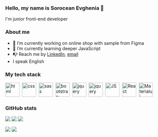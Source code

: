 ### Hello, my name is Sorocean Evghenia  👋
I'm junior front-end developer

### About me      
- 🔭 I’m currently working on online shop with sample from Figma
- 🌱 I’m currently learning deeper JavaScript
- :mailbox_with_no_mail: Reach me by [LinkedIn](https://www.linkedin.com/in/evghenia-sorocean-b5b796b4/), [email](ereveakina@gmail.com)
- I speak English

### My tech stack
<img src="https://cdn.jsdelivr.net/gh/devicons/devicon/icons/html5/html5-original-wordmark.svg" title="html" widht="45" height="45"/>&nbsp;
<img src="https://cdn.jsdelivr.net/gh/devicons/devicon/icons/css3/css3-plain-wordmark.svg" title="css" widht="45" height="45" />&nbsp;
<img src="https://cdn.jsdelivr.net/gh/devicons/devicon/icons/sass/sass-original.svg" title="sass" widht="45" height="45" />&nbsp;
<img src="https://cdn.jsdelivr.net/gh/devicons/devicon/icons/bootstrap/bootstrap-original-wordmark.svg"  title="bootstrap" widht="45" height="45" />&nbsp;
<img src="https://cdn.jsdelivr.net/gh/devicons/devicon/icons/figma/figma-original.svg" title="jquery" widht="45" height="45"/>&nbsp;
<img src="https://cdn.jsdelivr.net/gh/devicons/devicon/icons/jquery/jquery-original-wordmark.svg" title="jquery" widht="45" height="45" />&nbsp;
<img src="https://cdn.jsdelivr.net/gh/devicons/devicon/icons/javascript/javascript-original.svg" title="JS" widht="45" height="45"/>&nbsp;
<img src="https://cdn.jsdelivr.net/gh/devicons/devicon/icons/react/react-original-wordmark.svg" title="React" widht="45" height="45"/>&nbsp;
<img src="https://cdn.jsdelivr.net/gh/devicons/devicon/icons/materialui/materialui-plain.svg" title="Materialui" widht="45" height="45" />&nbsp;

### GitHub stats

![](http://github-profile-summary-cards.vercel.app/api/cards/profile-details?username=evghenias&theme=default)
![](http://github-profile-summary-cards.vercel.app/api/cards/repos-per-language?username=evghenias&theme=default)
![](http://github-profile-summary-cards.vercel.app/api/cards/most-commit-language?username=evghenias&theme=default)

![](http://github-profile-summary-cards.vercel.app/api/cards/stats?username=evghenias&theme=default)
![](http://github-profile-summary-cards.vercel.app/api/cards/productive-time?username=evghenias&theme=default&utcOffset=8)

<!--
**evghenias/evghenias** is a ✨ _special_ ✨ repository because its `README.md` (this file) appears on your GitHub profile.
--->
